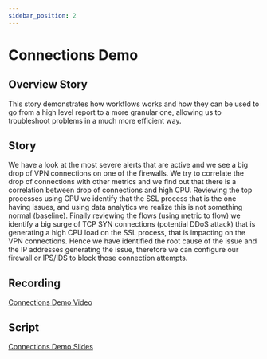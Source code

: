 ```yaml
---
sidebar_position: 2
---
```


# Connections Demo

## Overview Story

This story demonstrates how workflows works and how they can be used to go from a high level report to a more granular one, allowing us to troubleshoot problems in a much more efficient way.

## Story

We have a look at the most severe alerts that are active and we see a big drop of VPN connections on one of the firewalls. We try to correlate the drop of connections with other metrics and we find out that there is a correlation between drop of connections and high CPU. Reviewing the top processes using CPU we identify that the SSL process that is the one having issues, and using data analytics we realize this is not something normal (baseline). Finally reviewing the flows (using metric to flow) we identify a big surge of TCP SYN connections (potential DDoS attack) that is generating a high CPU load on the SSL process, that is impacting on the VPN connections. Hence we have identified the root cause of the issue and the IP addresses generating the issue, therefore we can configure our firewall or IPS/IDS to block those connection attempts.


## Recording 

[Connections Demo Video](https://ibm.seismic.com/app?ContentId=47869caf-c699-40ff-9413-9dca21f83ef7#/doccenter/861ea1fd-99e0-44d7-9135-85412e5c28d1/doc/%252Fdd3359e5f7-a856-a91b-7688-41024b2ac637%252FdfNTY4NmVhOWItY2RkNS04ZWY3LTZkNzItZTQwZjczMWUyMjk1%252CPT0%253D%252CQXV0b21hdGlvbg%253D%253D%252FdfNDRmODBlMzMtY2ViMC0zMDI1LTVhNDEtNzg2OTg4MWVmZDBl%252CPT0%253D%252CU2V2T25l%252FdfOTRiYmU4NTQtNWY4NC03Y2QyLWZjYWUtOGIxYmFmZjkyZThk%252CPT0%253D%252CRGVtbw%253D%253D%252Flf6af129b2-8928-4093-9555-8733cb99538e//?mode=view&parentPath=sessionStorage)

## Script

[Connections Demo Slides](https://ibm.seismic.com/app?ContentId=47869caf-c699-40ff-9413-9dca21f83ef7#/doccenter/861ea1fd-99e0-44d7-9135-85412e5c28d1/doc/%252Fdd3359e5f7-a856-a91b-7688-41024b2ac637%252FdfNTY4NmVhOWItY2RkNS04ZWY3LTZkNzItZTQwZjczMWUyMjk1%252CPT0%253D%252CQXV0b21hdGlvbg%253D%253D%252FdfNDRmODBlMzMtY2ViMC0zMDI1LTVhNDEtNzg2OTg4MWVmZDBl%252CPT0%253D%252CU2V2T25l%252FdfOTRiYmU4NTQtNWY4NC03Y2QyLWZjYWUtOGIxYmFmZjkyZThk%252CPT0%253D%252CU2VsbGVyIGVuYWJsZW1lbnQ%253D%252Flf9fa01c2f-0793-41d5-951c-1fb82ce66a3b//?mode=view&parentPath=sessionStorage)
